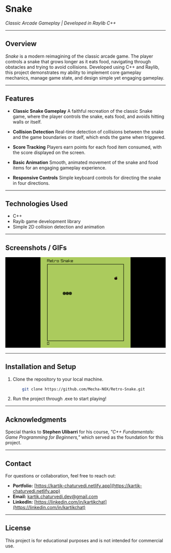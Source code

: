 # **Snake**

*Classic Arcade Gameplay | Developed in Raylib C++*

---

## **Overview**

*Snake* is a modern reimagining of the classic arcade game. The player controls a snake that grows longer as it eats food, navigating through obstacles and trying to avoid collisions. Developed using C++ and Raylib, this project demonstrates my ability to implement core gameplay mechanics, manage game state, and design simple yet engaging gameplay.

---

## **Features**

- **Classic Snake Gameplay**
A faithful recreation of the classic Snake game, where the player controls the snake, eats food, and avoids hitting walls or itself.

- **Collision Detection**
Real-time detection of collisions between the snake and the game boundaries or itself, which ends the game when triggered.

- **Score Tracking**
Players earn points for each food item consumed, with the score displayed on the screen.

- **Basic Animation**
Smooth, animated movement of the snake and food items for an engaging gameplay experience.

- **Responsive Controls**
Simple keyboard controls for directing the snake in four directions.

---

## **Technologies Used**

- C++
- Rayib game development library  
- Simple 2D collision detection and animation

---

## **Screenshots / GIFs**

![Snake1](https://github.com/Mecha-NOX/Retro-Snake/blob/663ab2263246895ecd7f65ceec0b50888b4c4c1c/GIFs/Retro-Snake_HighRes.gif)

---

## **Installation and Setup**

1. Clone the repository to your local machine.  

    ```bash
        git clone https://github.com/Mecha-NOX/Retro-Snake.git
    ```
  
2. Run the project through .exe to start playing!

---

## **Acknowledgments**

Special thanks to **Stephen Ulibarri** for his course, *"C++ Fundamentals: Game Programming for Beginners,"* which served as the foundation for this project.

---

## **Contact**

For questions or collaboration, feel free to reach out:

- **Portfolio:** [https://kartik-chaturvedi.netlify.app](https://kartik-chaturvedi.netlify.app)  
- **Email:** <kartik.chaturvedi.dev@gmail.com>  
- **LinkedIn:** [https://linkedin.com/in/kartikchat](https://linkedin.com/in/kartikchat)

---

## **License**

This project is for educational purposes and is not intended for commercial use.
